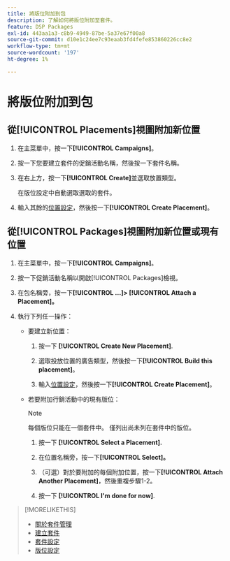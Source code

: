 ```yaml
---
title: 將版位附加到包
description: 了解如何將版位附加至套件。
feature: DSP Packages
exl-id: 443aa1a3-c8b9-4949-87be-5a37e67f00a8
source-git-commit: d10e1c24ee7c93eaab3fd4fefe853860226cc8e2
workflow-type: tm+mt
source-wordcount: '197'
ht-degree: 1%

---
```


# 將版位附加到包

## 從[!UICONTROL Placements]視圖附加新位置

1. 在主菜單中，按一下&#x200B;**[!UICONTROL Campaigns]**。

1. 按一下您要建立套件的促銷活動名稱，然後按一下套件名稱。

1. 在右上方，按一下&#x200B;**[!UICONTROL Create]**&#x200B;並選取放置類型。

   在版位設定中自動選取選取的套件。

1. 輸入其餘的[位置設定](/help/dsp/campaign-management/placements/placement-settings.md)，然後按一下&#x200B;**[!UICONTROL Create Placement]**。

## 從[!UICONTROL Packages]視圖附加新位置或現有位置

1. 在主菜單中，按一下&#x200B;**[!UICONTROL Campaigns]**。

1. 按一下促銷活動名稱以開啟[!UICONTROL Packages]檢視。

1. 在包名稱旁，按一下&#x200B;**[!UICONTROL ...]> [!UICONTROL Attach a Placement]。**

1. 執行下列任一操作：

   * 要建立新位置：

      1. 按一下 **[!UICONTROL Create New Placement]**.

      1. 選取投放位置的廣告類型，然後按一下&#x200B;**[!UICONTROL Build this placement]**。

      1. 輸入[位置設定](/help/dsp/campaign-management/placements/placement-settings.md)，然後按一下&#x200B;**[!UICONTROL Create Placement]**。
   * 若要附加行銷活動中的現有版位：

      >[!NOTE]
      >
      >每個版位只能在一個套件中。 僅列出尚未列在套件中的版位。

      1. 按一下 **[!UICONTROL Select a Placement].**

      1. 在位置名稱旁，按一下&#x200B;**[!UICONTROL Select]。**

      1. （可選）對於要附加的每個附加位置，按一下&#x200B;**[!UICONTROL Attach Another Placement]**，然後重複步驟1-2。

      1. 按一下 **[!UICONTROL I'm done for now]**.


>[!MORELIKETHIS]
>
>* [關於套件管理](package-about.md)
>* [建立套件](package-create.md)
>* [套件設定](package-settings.md)
>* [版位設定](/help/dsp/campaign-management/placements/placement-settings.md)

